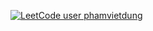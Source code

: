 [![LeetCode user phamvietdung](https://img.shields.io/badge/dynamic/json?style=for-the-badge&labelColor=black&color=%23ffa116&label=Solved&query=solved&url=https%3A%2F%2Fleetcode-badge.vercel.app%2Fapi%2Fusers%2Fphamvietdung&logo=leetcode&logoColor=yellow)](https://leetcode.com/phamvietdung/)

